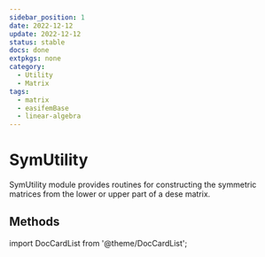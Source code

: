 ```yaml
---
sidebar_position: 1
date: 2022-12-12
update: 2022-12-12
status: stable
docs: done
extpkgs: none
category:
  - Utility
  - Matrix
tags:
  - matrix
  - easifemBase
  - linear-algebra
---
```


# SymUtility

SymUtility module provides routines for constructing the symmetric matrices from the lower or upper part of a dese matrix.

## Methods

import DocCardList from '@theme/DocCardList';

<DocCardList />
